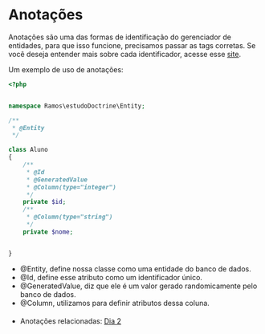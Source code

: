 <h1>Anotações</h1>

Anotações são uma das formas de identificação do gerenciador de entidades, para que isso funcione, precisamos passar as 
tags corretas. Se você deseja entender mais sobre cada identificador, acesse esse 
[site](https://www.doctrine-project.org/projects/doctrine-orm/en/2.8/reference/annotations-reference.html).

Um exemplo de uso de anotações:

~~~php 
<?php


namespace Ramos\estudoDoctrine\Entity;

/**
 * @Entity 
 */

class Aluno
{
    /**
     * @Id
     * @GeneratedValue
     * @Column(type="integer")
     */
    private $id;
    /**
     * @Column(type="string")
     */
    private $nome;


}
~~~ 

* @Entity, define nossa classe como uma entidade do banco de dados.
* @Id, define esse atributo como um identificador único.
* @GeneratedValue, diz que ele é um valor gerado randomicamente pelo banco de dados.
* @Column, utilizamos para definir atributos dessa coluna.

<h4> </h4>

* Anotações relacionadas: [Dia 2](../../diarioDeBordo/dia2.md)
